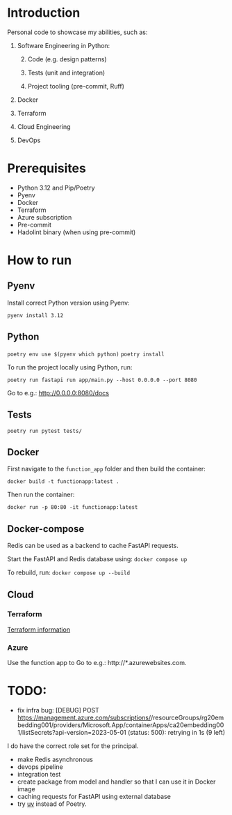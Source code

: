 # Introduction
Personal code to showcase my abilities, such as:
1. Software Engineering in Python:

   2. Code (e.g. design patterns)
   
   3. Tests (unit and integration)
   
   4. Project tooling (pre-commit, Ruff)
   
2. Docker
3. Terraform
4. Cloud Engineering
5. DevOps 


# Prerequisites
- Python 3.12 and Pip/Poetry
- Pyenv
- Docker
- Terraform
- Azure subscription
- Pre-commit
- Hadolint binary (when using pre-commit)


# How to run
## Pyenv
Install correct Python version using Pyenv:

`pyenv install 3.12`

## Python

`poetry env use $(pyenv which python)`
`poetry install`

To run the project locally using Python, run:

`poetry run fastapi run app/main.py --host 0.0.0.0 --port 8080`

Go to e.g.: http://0.0.0.0:8080/docs

## Tests

`poetry run pytest tests/`

## Docker

First navigate to the `function_app` folder and then build the container:

`docker build -t functionapp:latest .`

Then run the container:

`docker run -p 80:80 -it functionapp:latest`


## Docker-compose
Redis can be used as a backend to cache FastAPI requests.

Start the FastAPI and Redis database using: `docker compose up`

To rebuild, run: `docker compose up --build`


## Cloud

### Terraform

[Terraform information](infra/README.md)


### Azure
Use the function app to 
Go to e.g.: http://*.azurewebsites.com.

# TODO:
- fix infra bug:  [DEBUG] POST https://management.azure.com/subscriptions/<subscription>/resourceGroups/rg20embedding001/providers/Microsoft.App/containerApps/ca20embedding001/listSecrets?api-version=2023-05-01 (status: 500): retrying in 1s (9 left)

I do have the correct role set for the principal.

- make Redis asynchronous
- devops pipeline
- integration test
- create package from model and handler so that I can use it in Docker image
- caching requests for FastAPI using external database
- try [uv](https://github.com/astral-sh/uv) instead of Poetry.

